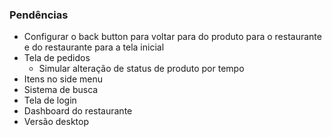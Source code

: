 ### Pendências
- Configurar o back button para voltar para do produto para o restaurante e do restaurante para a tela inicial
- Tela de pedidos
  - Simular alteração de status de produto por tempo
- Itens no side menu
- Sistema de busca
- Tela de login
- Dashboard do restaurante
- Versão desktop